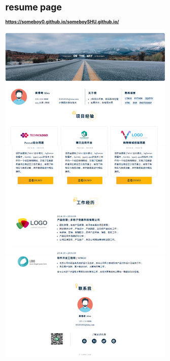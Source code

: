 # resume page

#### https://someboy0.github.io/someboySHU.github.io/

![输入图片说明]( static/image/catch_1.png "catch")
![输入图片说明]( static/image/catch_2.png "catch")
![输入图片说明]( static/image/catch_3.png "catch")
